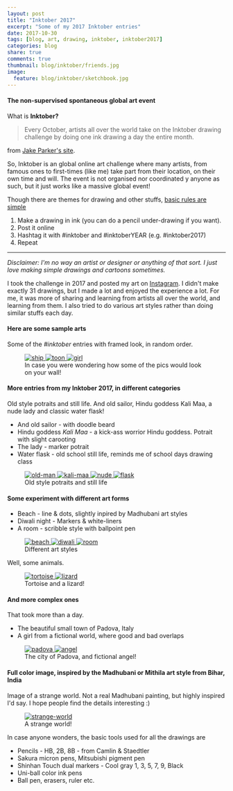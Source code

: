 ```yaml
---
layout: post
title: "Inktober 2017"
excerpt: "Some of my 2017 Inktober entries"
date: 2017-10-30
tags: [blog, art, drawing, inktober, inktober2017]
categories: blog
share: true
comments: true
thumbnail: blog/inktober/friends.jpg
image:
  feature: blog/inktober/sketchbook.jpg
---
```


#### The non-supervised spontaneous global art event

What is **Inktober?**

> Every October, artists all over the world take on the Inktober drawing challenge by doing one ink drawing a day the entire month.

from [Jake Parker's site](https://www.mrjakeparker.com/inktober-1/).

So, Inktober is an global online art challenge where many artists, from famous ones to first-times (like me) take part from their location, on their own time and will. The event is not organised nor coordinated y anyone as such, but it just works like a massive global event!

Though there are themes for drawing and other stuffs, <u>basic rules are simple</u>

1. Make a drawing in ink (you can do a pencil under-drawing if you want).
2. Post it online
3. Hashtag it with #inktober and #inktoberYEAR (e.g. #inktober2017) 
4. Repeat

----

_Disclaimer: I'm no way an artist or designer or anything of that sort. I just love making simple drawings and cartoons sometimes._

I took the challenge in 2017 and posted my art on [Instagram](https://www.instagram.com/charghya/). I didn't make exactly 31 drawings, but I made a lot and enjoyed the experience a lot. For me, it was more of sharing and learning from artists all over the world, and learning from them. I also tried to do various art styles rather than doing similar stuffs each day.

#### Here are some sample arts

Some of the _#inktober_ entries with framed look, in random order.

<figure class="third">
	<a href="/images/blog/inktober/ship.jpg">
        <img src="/images/blog/inktober/ship.jpg" alt="ship" title="ship">
    </a>
	<a href="/images/blog/inktober/toon.jpg">
        <img src="/images/blog/inktober/toon.jpg" alt="toon" title="toon">
    </a>
    <a href="/images/blog/inktober/girl.jpg">
        <img src="/images/blog/inktober/girl.jpg" alt="girl" title="girl">
    </a>
	<figcaption>In case you were wondering how some of the pics would look on your wall!</figcaption>
</figure>

#### More entries from my Inktober 2017, in different categories

Old style potraits and still life. And old sailor, Hindu goddess Kali Maa, a nude lady and classic water flask!

* And old sailor - with doodle beard
* Hindu goddess _Kali Maa_ - a kick-ass worrior Hindu goddess. Potrait with slight carooting
* The lady - marker potrait
* Water flask - old school still life, reminds me of school days drawing class

<figure class="half">
	<a href="/images/blog/inktober/old-man.jpg">
        <img src="/images/blog/inktober/old-man.jpg" alt="old-man" title="old-man">
    </a>
	<a href="/images/blog/inktober/kali-maa.jpg">
        <img src="/images/blog/inktober/kali-maa.jpg" alt="kali-maa" title="kali-maa">
    </a>
    <a href="/images/blog/inktober/nude-2.jpg">
        <img src="/images/blog/inktober/nude-2.jpg" alt="nude" title="nude">
    </a>
    <a href="/images/blog/inktober/flask-2.jpg">
        <img src="/images/blog/inktober/flask-2.jpg" alt="flask" title="flask">
    </a>
	<figcaption>Old style potraits and still life</figcaption>
</figure>

#### Some experiment with different art forms

* Beach - line & dots, slightly inpired by Madhubani art styles
* Diwali night - Markers & white-liners
* A room - scribble style with ballpoint pen

<figure class="third">
	<a href="/images/blog/inktober/beach.jpg">
        <img src="/images/blog/inktober/beach-2.jpg" alt="beach" title="beach">
    </a>
	<a href="/images/blog/inktober/diwali.jpg">
        <img src="/images/blog/inktober/diwali.jpg" alt="diwali" title="diwali">
    </a>
    <a href="/images/blog/inktober/room-2.jpg">
        <img src="/images/blog/inktober/room-2.jpg" alt="room" title="room">
    </a>
	<figcaption>Different art styles</figcaption>
</figure>

Well, some animals.

<figure class="half">
	<a href="/images/blog/inktober/tortoise.jpg">
        <img src="/images/blog/inktober/tortoise.jpg" alt="tortoise" title="tortoise">
    </a>
	<a href="/images/blog/inktober/lizard.jpg">
        <img src="/images/blog/inktober/lizard.jpg" alt="lizard" title="lizard">
    </a>
	<figcaption>Tortoise and a lizard!</figcaption>
</figure>

#### And more complex ones

That took more than a day.

* The beautiful small town of Padova, Italy
* A girl from a fictional world, where good and bad overlaps

<figure class="half">
	<a href="/images/blog/inktober/padova.jpg">
        <img src="/images/blog/inktober/padova.jpg" alt="padova" title="padova">
    </a>
	<a href="/images/blog/inktober/angel.jpg">
        <img src="/images/blog/inktober/angel.jpg" alt="angel" title="angel">
    </a>
	<figcaption>The city of Padova, and fictional angel!</figcaption>
</figure>

#### Full color image, inspired by the Madhubani or Mithila art style from Bihar, India

Image of a strange world. Not a real Madhubani painting, but highly inspired I'd say. I hope people find the details interesting :)

<figure>
	<a href="/images/blog/inktober/strange-world-2.jpg">
        <img src="/images/blog/inktober/strange-world-2.jpg" alt="strange-world" title="A strange world">
    </a>
	<figcaption>A strange world!</figcaption>
</figure>

In case anyone wonders, the basic tools used for all the drawings are

* Pencils - HB, 2B, 8B - from Camlin & Staedtler
* Sakura micron pens, Mitsubishi pigment pen
* Shinhan Touch dual markers - Cool gray 1, 3, 5, 7, 9, Black
* Uni-ball color ink pens
* Ball pen, erasers, ruler etc.